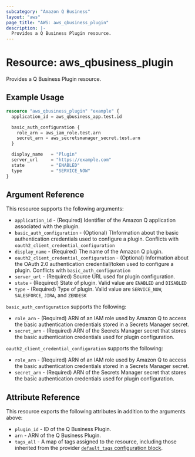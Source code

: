 ```yaml
---
subcategory: "Amazon Q Business"
layout: "aws"
page_title: "AWS: aws_qbusiness_plugin"
description: |-
  Provides a Q Business Plugin resource.
---
```


# Resource: aws_qbusiness_plugin

Provides a Q Business Plugin resource.

## Example Usage

```terraform
resource "aws_qbusiness_plugin" "example" {
  application_id = aws_qbusiness_app.test.id

  basic_auth_configuration {
    role_arn = aws_iam_role.test.arn
    secret_arn = aws_secretsmanager_secret.test.arn
  }

  display_name   = "Plugin"
  server_url     = "https://example.com"
  state          = "ENABLED"
  type           = "SERVICE_NOW"
}
```

## Argument Reference

This resource supports the following arguments:

* `application_id` - (Required) Identifier of the Amazon Q application associated with the plugin.
* `basic_auth_configuration` - (Optional) TInformation about the basic authentication credentials used to configure a plugin. Conflicts with `oauth2_client_credential_configuration`
* `display_name` - (Required) The name of the Amazon Q plugin.
* `oauth2_client_credential_configuration` - (Optional) Information about the OAuth 2.0 authentication credential/token used to configure a plugin. Conflicts with `basic_auth_configuration`
* `server_url` - (Required) Source URL used for plugin configuration.
* `state` - (Required) State of plugin. Valid value are `ENABLED` and `DISABLED`
* `type` - (Required) Type of plugin. Valid value are `SERVICE_NOW`, `SALESFORCE`, `JIRA`, and `ZENDESK`

`basic_auth_configuration` supports the following:

* `role_arn` - (Required) ARN of an IAM role used by Amazon Q to access the basic authentication credentials stored in a Secrets Manager secret.
* `secret_arn` - (Required) ARN of the Secrets Manager secret that stores the basic authentication credentials used for plugin configuration.

`oauth2_client_credential_configuration` supports the following:

* `role_arn` - (Required) ARN of an IAM role used by Amazon Q to access the basic authentication credentials stored in a Secrets Manager secret.
* `secret_arn` - (Required) ARN of the Secrets Manager secret that stores the basic authentication credentials used for plugin configuration.

## Attribute Reference

This resource exports the following attributes in addition to the arguments above:

* `plugin_id` - ID of the Q Business Plugin.
* `arn` - ARN of the Q Business Plugin.
* `tags_all` - A map of tags assigned to the resource, including those inherited from the provider [`default_tags` configuration block](https://registry.terraform.io/providers/hashicorp/aws/latest/docs#default_tags-configuration-block).
